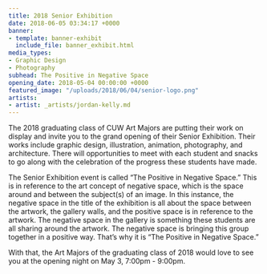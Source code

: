 ```yaml
---
title: 2018 Senior Exhibition
date: 2018-06-05 03:34:17 +0000
banner:
- template: banner-exhibit
  include_file: banner_exhibit.html
media_types:
- Graphic Design
- Photography
subhead: The Positive in Negative Space
opening_date: 2018-05-04 00:00:00 +0000
featured_image: "/uploads/2018/06/04/senior-logo.png"
artists:
- artist: _artists/jordan-kelly.md
---
```

The 2018 graduating class of CUW Art Majors are putting their work on display and invite you to the grand opening of their Senior Exhibition. Their works include graphic design, illustration, animation, photography, and architecture. There will opportunities to meet with each student and snacks to go along with the celebration of the progress these students have made.

The Senior Exhibition event is called “The Positive in Negative Space.” This is in reference to the art concept of negative space, which is the space around and between the subject(s) of an image. In this instance, the negative space in the title of the exhibition is all about the space between the artwork, the gallery walls, and the positive space is in reference to the artwork. The negative space in the gallery is something these students are all sharing around the artwork. The negative space is bringing this group together in a positive way. That’s why it is “The Positive in Negative Space.”

With that, the Art Majors of the graduating class of 2018 would love to see you at the opening night on May 3, 7:00pm - 9:00pm.